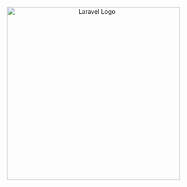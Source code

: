 <p align="center"><a href="https://laravel.com" target="_blank"><img src="[https://raw.githubusercontent.com/laravel/art/master/logo-lockup/5%20SVG/2%20CMYK/1%20Full%20Color/laravel-logolockup-cmyk-red.svg](https://drive.google.com/drive/folders/1tzacE7-wbi8eCn7lvNXvx5pMlD3guJDn)" width="400" alt="Laravel Logo"></a></p>

